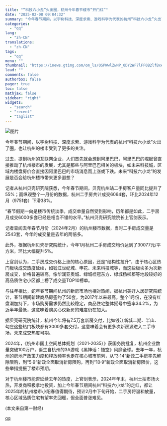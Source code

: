 ```yaml
---
title: "“科技六小龙”火出圈，杭州今年春节楼市“开门红”"
date: "2025-02-08 09:04:32"
summary: "今年春节期间，以宇树科技、深度求索、游戏科学为代表的杭州“科技六小龙”火出了圈，也让杭州的楼市受到了..."
categories:
  - "qq"
lang:
  - "zh-CN"
translations:
  - "zh-CN"
tags:
  - "qq"
menu: ""
thumbnail: "https://inews.gtimg.com/om_ls/OSPWwlZwNP_0DY2WF7lFF0B2lfBxeUGnakpNso9HhYr90AA_640360/0"
lead: ""
comments: false
authorbox: false
pager: true
toc: false
mathjax: false
sidebar: "right"
widgets:
  - "search"
  - "recent"
  - "taglist"
---
```


![图片](https://inews.gtimg.com/om_bt/O3WaDGGfWy0FGPX80twnt__GctFqHuqJXso1Lt2Ay4KTIAA/641)

今年春节期间，以宇树科技、深度求索、游戏科学为代表的杭州“科技六小龙”火出了圈，也让杭州的楼市受到了更多的关注。

过去，提到杭州的互联网企业，人们首先就会想到阿里巴巴，阿里巴巴的崛起曾直接推动了杭州楼市的发展，尤其是那些与阿里巴巴相关的板块，如未来科技城，区域内楼盘房价会直接因阿里巴巴的市场消息而上涨或下跌。未来“科技六小龙”的发展是否会给杭州楼市带来更多遐想？

记者从杭州贝壳研究院获悉，今年春节期间，贝壳杭州站二手房客户量同比提升了55%；而纵观整个一月份的数据，杭州二手房共计成交6064套，环比2024年12月（9751套）下滑38%。

“春节假期一向是楼市传统淡季，成交单量自然受到影响，历年都是如此，二手房月成交6000多套已经是相当不错的水平。”杭州贝壳研究院院长上官剑表示。

记者查阅去年春节月份（2024年2月）的杭州楼市数据，当时二手房成交量是2543套，今年的成交量是去年的两倍多。

此外，根据杭州贝壳研究院统计，今年1月杭州二手房成交均价达到了30077元/平方米，环比大幅提升5%。

上官剑认为，二手房成交价格上涨的核心原因，还是“结构性拉升”，由于核心区热门板块成交热度延续，如钱江世纪城、申花、未来科技城等，而这些板块多为次新房成交，价格普遍较高，像华润亚奥城、绿城桂冠东方、绿城杨柳郡等地段较好的高品质住宅小区都上榜了成交量TOP10榜单。

与往年相比，蛇年春节期间杭州的新房市场也相对热闹，据杭州美好人居研究院统计，春节期间新建商品房签约了50套，为2017年以来最高。整个1月份，在没有红盘潮加持下，市场购房需求仍然比较稳定，商品住宅整体摇号中签率34.2%，为近半年最低，这意味着购买心仪新房的难度仍在加大。

据贝壳研究院统计，杭州今年将有7.5万套新房交付，比如钱江新城二期、半山、勾庄这些热门板块都有3000多套交付，这意味着会有更多次新房源进入二手市场，未来成交热度可期。

2024年，《杭州市国土空间总体规划（2021-2035）》获国务院批复，杭州企业数量突破100万户，诞生自杭州的3A游戏《黑神话：悟空》风靡全球。去年一年，杭州的房地产政策力度和释放频率也走在核心城市前列，从“3·14”新政二手房率先解除限购，到“5·9”新政全面取消新房限购，再到“10·9”新政全面取消新房限价，这些举措提振了楼市预期。

对于杭州楼市能否延续去年的热度，上官剑表示，2024年年末，杭州土拍市场火热，开发商积极拿地投资，加上今年春节期间杭州“科技六小龙”的走红，都让2025年的杭州楼市小阳春值得期待，预计2月中下旬开始，二手房将温和放量，核心区域品质住宅有望率先回暖，但全面普涨难见。

 (本文来自第一财经)

[qq](https://new.qq.com/rain/a/20250207A07T3J00)
